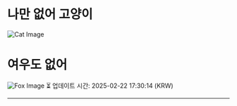 
# 나만 없어 고양이

![Cat Image](https://cdn2.thecatapi.com/images/e75.jpg)

# 여우도 없어
![Fox Image](https://randomfox.ca/images/16.jpg)
⏳ 업데이트 시간: 2025-02-22 17:30:14 (KRW)

---
